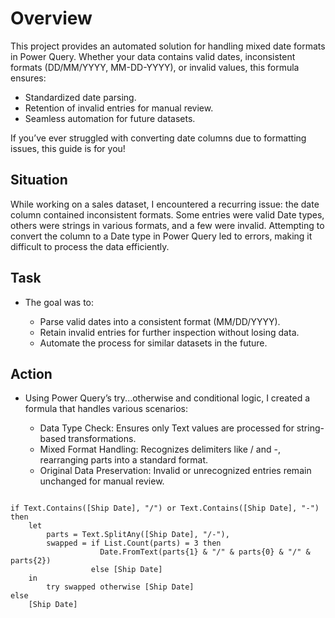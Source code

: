 # Overview
This project provides an automated solution for handling mixed date formats in Power Query. 
Whether your data contains valid dates, inconsistent formats (DD/MM/YYYY, MM-DD-YYYY), or invalid values, this formula ensures:

  - Standardized date parsing.
  - Retention of invalid entries for manual review.
  - Seamless automation for future datasets.

If you’ve ever struggled with converting date columns due to formatting issues, this guide is for you!

## Situation
While working on a sales dataset, I encountered a recurring issue: the date column contained inconsistent formats. Some entries were valid Date types, others were strings in various formats, and a few were invalid. Attempting to convert the column to a Date type in Power Query led to errors, making it difficult to process the data efficiently.

## Task
- The goal was to:

  - Parse valid dates into a consistent format (MM/DD/YYYY).
  - Retain invalid entries for further inspection without losing data.
  - Automate the process for similar datasets in the future.
 
## Action
- Using Power Query’s try...otherwise and conditional logic, I created a formula that handles various scenarios:

  - Data Type Check: Ensures only Text values are processed for string-based transformations.
  - Mixed Format Handling: Recognizes delimiters like / and -, rearranging parts into a standard format.
  - Original Data Preservation: Invalid or unrecognized entries remain unchanged for manual review.
 
```powerquery

if Text.Contains([Ship Date], "/") or Text.Contains([Ship Date], "-") then
    let
        parts = Text.SplitAny([Ship Date], "/-"),
        swapped = if List.Count(parts) = 3 then
                    Date.FromText(parts{1} & "/" & parts{0} & "/" & parts{2})
                  else [Ship Date]
    in
        try swapped otherwise [Ship Date]
else
    [Ship Date]

```
